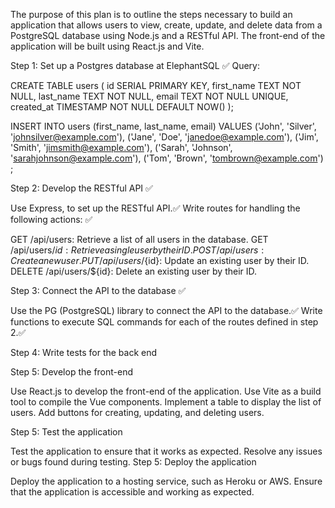 The purpose of this plan is to outline the steps necessary to build an application that allows users to view, create, update, and delete data from a PostgreSQL database using Node.js and a RESTful API. The front-end of the application will be built using React.js and Vite.

Step 1: Set up a Postgres database at ElephantSQL ✅
Query:

CREATE TABLE users (
id SERIAL PRIMARY KEY,
first_name TEXT NOT NULL,
last_name TEXT NOT NULL,
email TEXT NOT NULL UNIQUE,
created_at TIMESTAMP NOT NULL DEFAULT NOW()
);

INSERT INTO users (first_name, last_name, email)
VALUES
('John', 'Silver', 'johnsilver@example.com'),
('Jane', 'Doe', 'janedoe@example.com'),
('Jim', 'Smith', 'jimsmith@example.com'),
('Sarah', 'Johnson', 'sarahjohnson@example.com'),
('Tom', 'Brown', 'tombrown@example.com')
;

Step 2: Develop the RESTful API ✅

Use Express, to set up the RESTful API.✅
Write routes for handling the following actions: ✅

GET /api/users: Retrieve a list of all users in the database.
GET /api/users/${id}: Retrieve a single user by their ID.
POST    /api/users: Create a new user.
PUT     /api/users/${id}: Update an existing user by their ID.
DELETE /api/users/${id}: Delete an existing user by their ID.

Step 3: Connect the API to the database ✅

Use the PG (PostgreSQL) library to connect the API to the database.✅
Write functions to execute SQL commands for each of the routes defined in step 2.✅

Step 4: Write tests for the back end

Step 5: Develop the front-end

Use React.js to develop the front-end of the application.
Use Vite as a build tool to compile the Vue components.
Implement a table to display the list of users.
Add buttons for creating, updating, and deleting users.

Step 5: Test the application

Test the application to ensure that it works as expected.
Resolve any issues or bugs found during testing.
Step 5: Deploy the application

Deploy the application to a hosting service, such as Heroku or AWS.
Ensure that the application is accessible and working as expected.
